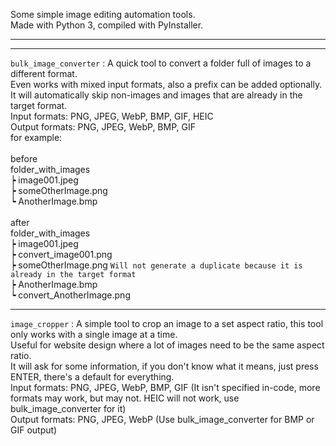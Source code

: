 Some simple image editing automation tools. <br>
Made with Python 3, compiled with PyInstaller.

---

---

`bulk_image_converter` : A quick tool to convert a folder full of images to a different format. <br>
        Even works with mixed input formats, also a prefix can be added optionally. <br>
        It will automatically skip non-images and images that are already in the target format. <br>
        Input formats: PNG, JPEG, WebP, BMP, GIF, HEIC <br>
        Output formats: PNG, JPEG, WebP, BMP, GIF <br>
        for example: <br> <br>
          before <br>
                folder_with_images <br>
                  ┝ image001.jpeg <br>
                  ┝ someOtherImage.png <br>
                  ┕ AnotherImage.bmp <br> <br>
          after <br>
                folder_with_images <br>
                  ┝ image001.jpeg <br>
                  ┝ convert_image001.png <br>
                  ┝ someOtherImage.png       `Will not generate a duplicate because it is already in the target format` <br>
                  ┝ AnotherImage.bmp <br>
                  ┕ convert_AnotherImage.png <br>

---

`image_cropper` : A simple tool to crop an image to a set aspect ratio, this tool only works with a single image at a time. <br>
        Useful for website design where a lot of images need to be the same aspect ratio. <br>
        It will ask for some information, if you don't know what it means, just press ENTER, there's a default for everything. <br>
        Input formats: PNG, JPEG, WebP, BMP, GIF (It isn't specified in-code, more formats may work, but may not. HEIC will not work, use bulk_image_converter for it) <br>
        Output formats: PNG, JPEG, WebP (Use bulk_image_converter for BMP or GIF output)
